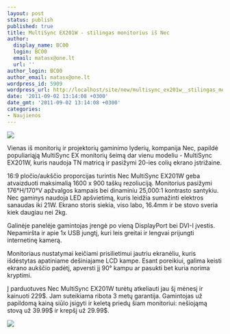 ```yaml
---
layout: post
status: publish
published: true
title: MultiSync EX201W - stilingas monitorius iš Nec
author:
  display_name: BC00
  login: BC00
  email: matasx@one.lt
  url: ''
author_login: BC00
author_email: matasx@one.lt
wordpress_id: 5909
wordpress_url: http://localhost/site/new/multisync_ex201w__stilingas_monitorius_is_nec/
date: '2011-09-02 13:14:08 +0300'
date_gmt: '2011-09-02 13:14:08 +0300'
categories:
- Naujienos
---
```

<div class="imgright"><img src="http://imgs.lt/pics/15c9b43b194a7fa97a7c5b68f3de023b.gif"  /></div>
<p>Vienas iš monitorių ir projektorių gaminimo lyderių, kompanija Nec, papildė populiariąją MultiSync EX monitorių šeimą dar vienu modeliu - MultiSync EX201W, kuris naudoja TN matricą ir pasižymi 20-ies colių ekrano įstrižaine.</p>
<p>16:9 pločio/aukščio proporcijas turintis Nec MultiSync EX201W geba atvaizduoti maksimalią 1600 x 900 taškų rezoliuciją. Monitorius pasižymi 176°H/170°V apžvalgos kampais bei dinaminiu 25,000:1 kontrasto santykiu. Nec gaminys naudoja LED apšvietimą, kuris leidžia sumažinti elektros sanaudas iki 21W. Ekrano storis siekia, viso labo, 16.4mm ir be stovo sveria kiek daugiau nei 2kg.</p>
<p>Galinėje panelėje gamintojas įrengė po vieną DisplayPort bei DVI-I įvestis. Nepamiršta ir apie 1x USB jungtį, kuri leis greitai ir lengvai prijungti internetinę kamerą.</p>
<p>Monitoriaus nustatymai keičiami prisilietimui jautriu ekranėliu, kuris išdėstytas apatiniame dešiniajame LCD kampe. Esant poreikiui, galima keisti ekrano aukščio padėtį, apversti jį 90° kampu ar pasukti bet kuria norima kryptimi.</p>
<p>Į parduotuves Nec MultiSync EX201W turėtų atkeliauti jau šį mėnesį ir kainuoti 229$. Jam suteikiama ribota 3 metų garantija. Gamintojas už papildomą kainą siūlo įsigyti ir keletą priedų šiam monitoriui: nešiojąmą stovą už 39.99$ ir krepšį už 29.99$.</p>
<p><img src="http://imgs.lt/pics/228a62151e1b8f9fe701502d7071cc24.jpg" /></p>
